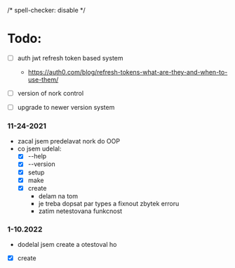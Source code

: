 /* spell-checker: disable */

# Todo:
- [ ] auth jwt refresh token based system
  - https://auth0.com/blog/refresh-tokens-what-are-they-and-when-to-use-them/
- [ ] version of nork control
- [ ] upgrade to newer version system


### 11-24-2021
- zacal jsem predelavat nork do OOP
- co jsem udelal:
  - [x] --help
  - [x] --version
  - [x] setup
  - [x] make
  - [x] create
    - delam na tom
    - je treba dopsat par types a fixnout zbytek erroru
    - zatim netestovana funkcnost

### 1-10.2022
- dodelal jsem create a otestoval ho
- [x] create
